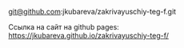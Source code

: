 git@github.com:jkubareva/zakrivayuschiy-teg-f.git

Ссылка на сайт на github pages: https://jkubareva.github.io/zakrivayuschiy-teg-f/
